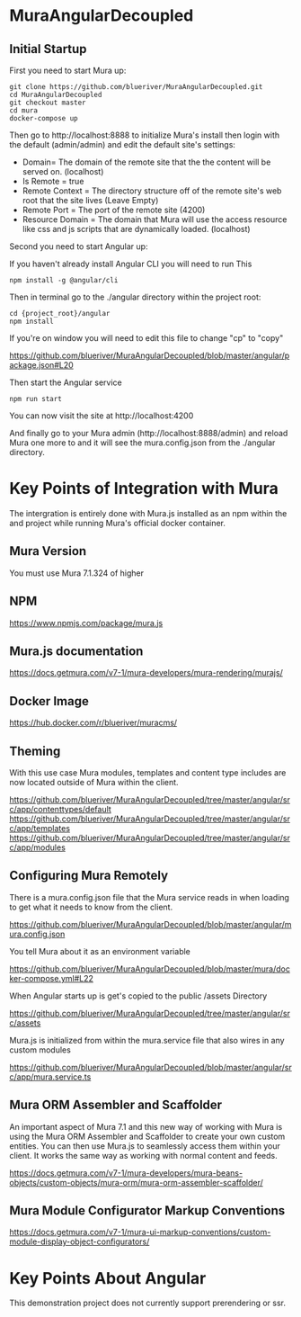 # MuraAngularDecoupled

## Initial Startup

First you need to start Mura up:
```
git clone https://github.com/blueriver/MuraAngularDecoupled.git
cd MuraAngularDecoupled
git checkout master
cd mura
docker-compose up
```

Then go to http://localhost:8888 to initialize Mura's install then login with the default (admin/admin) and edit the default site's settings:
* Domain= The domain of the remote site that the the content will be served on. (localhost)
* Is Remote = true
* Remote Context = The directory structure off of the remote site's web root that the site lives (Leave Empty)
* Remote Port = The port of the remote site (4200)
* Resource Domain = The domain that Mura will use the access resource like css and js scripts that are dynamically loaded. (localhost)

Second you need to start Angular up:

If you haven't already install Angular CLI you will need to run This

```
npm install -g @angular/cli
```

Then in terminal go to the ./angular directory within the project root:
```
cd {project_root}/angular
npm install
```

If you're on window you will need to edit this file to change "cp" to "copy"

https://github.com/blueriver/MuraAngularDecoupled/blob/master/angular/package.json#L20

Then start the Angular service

```
npm run start
```

You can now visit the site at http://localhost:4200

And finally go to your Mura admin (http://localhost:8888/admin) and reload Mura one more to and it will see the mura.config.json from the ./angular directory.

# Key Points of Integration with Mura

The intergration is entirely done with Mura.js installed as an npm within the and project while running Mura's official docker container.

## Mura Version

You must use Mura 7.1.324 of higher

## NPM
https://www.npmjs.com/package/mura.js

## Mura.js documentation

https://docs.getmura.com/v7-1/mura-developers/mura-rendering/murajs/

## Docker Image

https://hub.docker.com/r/blueriver/muracms/

## Theming

With this use case Mura modules, templates and content type includes are now located outside of Mura within the client.

https://github.com/blueriver/MuraAngularDecoupled/tree/master/angular/src/app/contenttypes/default
https://github.com/blueriver/MuraAngularDecoupled/tree/master/angular/src/app/templates
https://github.com/blueriver/MuraAngularDecoupled/tree/master/angular/src/app/modules

## Configuring Mura Remotely

There is a mura.config.json file that the Mura service reads in when loading to get what it needs to know from the client.

https://github.com/blueriver/MuraAngularDecoupled/blob/master/angular/mura.config.json

You tell Mura about it as an environment variable

https://github.com/blueriver/MuraAngularDecoupled/blob/master/mura/docker-compose.yml#L22

When Angular starts up is get's copied to the public /assets Directory

https://github.com/blueriver/MuraAngularDecoupled/tree/master/angular/src/assets

Mura.js is initialized from within the mura.service file that also wires in any custom modules

https://github.com/blueriver/MuraAngularDecoupled/blob/master/angular/src/app/mura.service.ts

## Mura ORM Assembler and Scaffolder

An important aspect of Mura 7.1 and this new way of working with Mura is using the Mura ORM Assembler and Scaffolder to create your own custom entities.  You can then use Mura.js to seamlessly access them within your client.  It works the same way as working with normal content and feeds.

https://docs.getmura.com/v7-1/mura-developers/mura-beans-objects/custom-objects/mura-orm/mura-orm-assembler-scaffolder/

## Mura Module Configurator Markup Conventions

https://docs.getmura.com/v7-1/mura-ui-markup-conventions/custom-module-display-object-configurators/

# Key Points About Angular

This demonstration project does not currently support prerendering or ssr.
